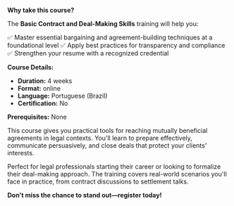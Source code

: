 **Why take this course?**

The **Basic Contract and Deal-Making Skills** training will help you:

✅ Master essential bargaining and agreement-building techniques at a foundational level
✅ Apply best practices for transparency and compliance
✅ Strengthen your resume with a recognized credential

**Course Details:**
- **Duration:** 4 weeks
- **Format:** online
- **Language:** Portuguese (Brazil)
- **Certification:** No

**Prerequisites:**
None

This course gives you practical tools for reaching mutually beneficial agreements in legal contexts. You'll learn to prepare effectively, communicate persuasively, and close deals that protect your clients' interests.

Perfect for legal professionals starting their career or looking to formalize their deal-making approach. The training covers real-world scenarios you'll face in practice, from contract discussions to settlement talks.

**Don't miss the chance to stand out—register today!**